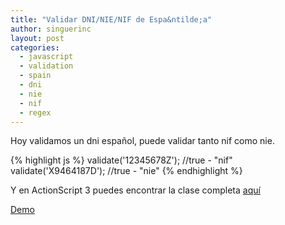 ```yaml
---
title: "Validar DNI/NIE/NIF de Espa&ntilde;a"
author: singuerinc
layout: post
categories:
  - javascript
  - validation
  - spain
  - dni
  - nie
  - nif
  - regex
---
```

Hoy validamos un dni espa&ntilde;ol, puede validar tanto nif como nie.

<script src="https://gist.github.com/singuerinc/1fa7b07d1e95bb22485e.js?file=main.js"></script>

{% highlight js %}
validate('12345678Z');  //true - "nif"
validate('X9464187D');  //true - "nie"
{% endhighlight %}

Y en ActionScript 3 puedes encontrar la clase completa <a href="https://github.com/singuerinc/singuerinc-blog/blob/master/src/net/singuerinc/labs/utils/validators/SpainDNIValidator.as" target="_blank">aqu&iacute;</a>

<a href="/code/day-006/index.html" target="_blank">Demo</a>